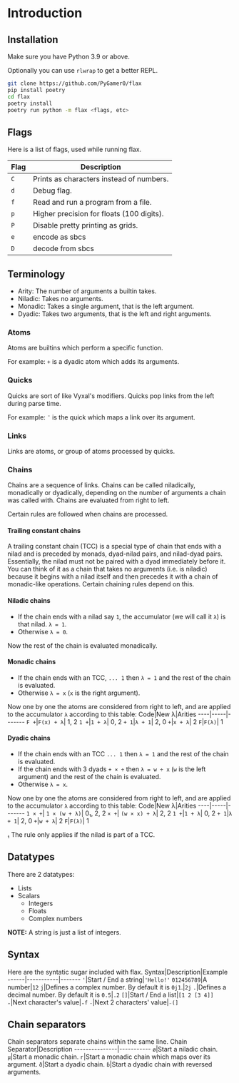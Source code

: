 # Introduction

## Installation
Make sure you have Python 3.9 or above.

Optionally you can use `rlwrap` to get a better REPL.
```sh
git clone https://github.com/PyGamer0/flax
pip install poetry
cd flax
poetry install
poetry run python -m flax <flags, etc>
```

## Flags
Here is a list of flags, used while running flax.

Flag|Description
----|-----------
`C`|Prints as characters instead of numbers.
`d`|Debug flag.
`f`|Read and run a program from a file.
`p`|Higher precision for floats (100 digits).
`P`|Disable pretty printing as grids.
`e`|encode as sbcs
`D`|decode from sbcs

## Terminology

- Arity: The number of arguments a builtin takes.
- Niladic: Takes no arguments.
- Monadic: Takes a single argument, that is the left argument.
- Dyadic: Takes two arguments, that is the left and right arguments.

### Atoms
Atoms are builtins which perform a specific function.

For example: `+` is a dyadic atom which adds its arguments.

### Quicks
Quicks are sort of like Vyxal's modifiers.
Quicks pop links from the left during parse time.

For example: `¨` is the quick which maps a link over its argument.

### Links
Links are atoms, or group of atoms processed by quicks.

### Chains
Chains are a sequence of links.
Chains can be called niladically, monadically or dyadically, depending on the number of arguments a chain was called with.
Chains are evaluated from right to left.

Certain rules are followed when chains are processed.

#### Trailing constant chains
A trailing constant chain (TCC) is a special type of chain that ends with a nilad and is preceded by monads, dyad-nilad pairs, and nilad-dyad pairs.
Essentially, the nilad must not be paired with a dyad immediately before it.
You can think of it as a chain that takes no arguments (i.e. is niladic) because it begins with a nilad itself and then precedes it with a chain of monadic-like operations.
Certain chaining rules depend on this.

#### Niladic chains
- If the chain ends with a nilad say `1`, the accumulator (we will call it `λ`) is that nilad.
`λ = 1`.
- Otherwise `λ = 0`.

Now the rest of the chain is evaluated monadically.

#### Monadic chains
- If the chain ends with an TCC, `... 1` then `λ = 1` and the rest of the chain is evaluated.
- Otherwise `λ = x` (`x` is the right argument).

Now one by one the atoms are considered from right to left, and are applied to the accumulator `λ` according to this table:
Code|New λ|Arities
----|-----|-------
`F +`|`F(x) + λ`| 1, 2
`1 +`|`1 + λ`| 0, 2
`+ 1`|`λ + 1`| 2, 0
`+`|`x + λ`| 2
`F`|`F(λ)`| 1

#### Dyadic chains
- If the chain ends with an TCC `... 1` then `λ = 1`  and the rest of the chain is evaluated.
- If the chain ends with 3 dyads `+ × ÷` then `λ = w ÷ x` (`w` is the left argument) and the rest of the chain is evaluated.
- Otherwise `λ = x`.

Now one by one the atoms are considered from right to left, and are applied to the accumulator `λ` according to this table:
Code|New λ|Arities
----|-----|-------
`1 × +`| `1 × (w + λ)`| 0₁, 2, 2 
`× +`| `(w × x) + λ`| 2, 2
`1 +`|`1 + λ`| 0, 2
`+ 1`|`λ + 1`| 2, 0
`+`|`w + λ`| 2
`F`|`F(λ)`| 1

₁ The rule only applies if the nilad is part of a TCC.

## Datatypes
There are 2 datatypes:
- Lists
- Scalars
  - Integers
  - Floats
  - Complex numbers

**NOTE:** A string is just a list of integers.

## Syntax

Here are the syntatic sugar included with flax.
Syntax|Description|Example
------|-----------|-------
`'`|Start / End a string|`'Hello!'`
`012456789`|A number|`12`
`j`|Defines a complex number. By default it is `0j1`.|`2j`
`.`|Defines a decimal number. By default it is `0.5`|`.2`
`[]`|Start / End a list|`[1 2 [3 4]]`
`₊`|Next character's value|`₊f`
`₋`|Next 2 characters' value|`₋(]`

## Chain separators
Chain separators separate chains within the same line.
Chain Separator|Description
---------------|-----------
`ø`|Start a niladic chain.
`µ`|Start a monadic chain.
`г`|Start a monadic chain which maps over its argument.
`ð`|Start a dyadic chain.
`ɓ`|Start a dyadic chain with reversed arguments.
